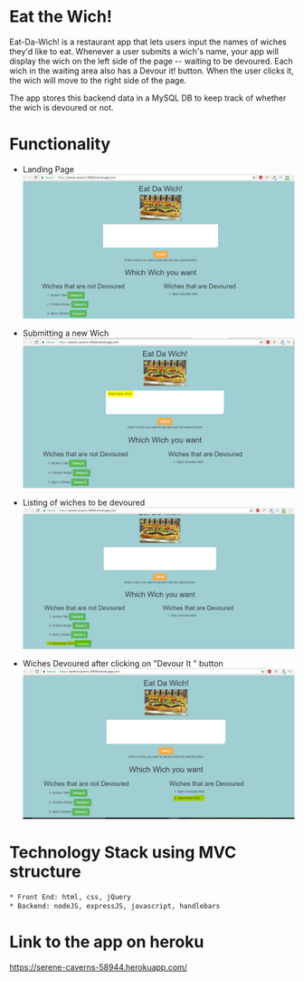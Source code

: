 # Eat the Wich!
Eat-Da-Wich! is a restaurant app that lets users input the names of wiches they'd like to eat.
Whenever a user submits a wich's name, your app will display the wich on the left side of the page -- waiting to be devoured.
Each wich in the waiting area also has a Devour it! button. When the user clicks it, the wich will move to the right side of the page.


The app stores this backend data in a MySQL DB to keep track of whether the wich is devoured or not.


# Functionality
* Landing Page 
	![GitHub Logo](public/assets/img/landing.jpg)

* Submitting a new Wich
	 ![GitHub Logo](public/assets/img/newWich.jpg)

* Listing of wiches to be devoured
	 ![GitHub Logo](public/assets/img/devouredFalse.jpg)


* Wiches Devoured after clicking on "Devour It " button
	 ![GitHub Logo](public/assets/img/devouredTrue.jpg)


# Technology Stack using MVC structure

	* Front End: html, css, jQuery
 	* Backend: nodeJS, expressJS, javascript, handlebars

# Link to the app on heroku
https://serene-caverns-58944.herokuapp.com/
